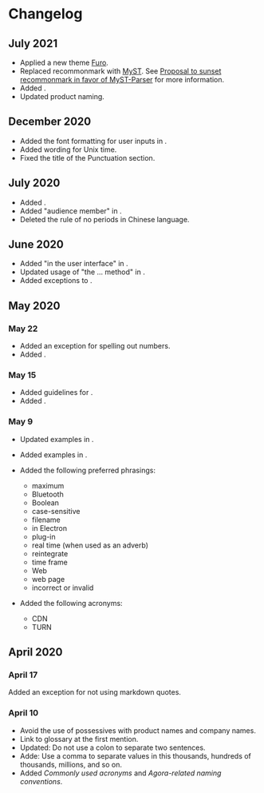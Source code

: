 # Changelog

## July 2021

- Applied a new theme [Furo](https://pradyunsg.me/furo/).
- Replaced recommonmark with [MyST](https://myst-parser.readthedocs.io/en/latest/index.html). See [Proposal to sunset recommonmark in favor of MyST-Parser](https://github.com/readthedocs/recommonmark/issues/221) for more information.
- Added [](word-list.md).
- Updated product naming.

## December 2020

- Added the font formatting for user inputs in [](code-in-text).
- Added wording for Unix time.
- Fixed the title of the Punctuation section.

## July 2020

- Added [](currency).
- Added "audience member" in [](ref/issues).
- Deleted the rule of no periods in Chinese language.

## June 2020

- Added "in the user interface" in [](ref/issues).
- Updated usage of "the ... method" in [](language/articles).
- Added exceptions to [](comma/numbers).

## May 2020

### May 22

- Added an exception for spelling out numbers.
- Added [](colon/ratios).

### May 15

- Added guidelines for [](inline-code-comments).
- Added [](the).

### May 9

- Updated examples in [](commas).

- Added examples in [](numbers).

- Added the following preferred phrasings:

  - maximum
  - Bluetooth
  - Boolean
  - case-sensitive
  - filename
  - in Electron
  - plug-in
  - real time (when used as an adverb)
  - reintegrate
  - time frame
  - Web
  - web page
  - incorrect or invalid

- Added the following acronyms:

  - CDN
  - TURN

## April 2020

### April 17

Added an exception for not using markdown quotes.

### April 10

- Avoid the use of possessives with product names and company names.
- Link to glossary at the first mention.
- Updated: Do not use a colon to separate two sentences.
- Adde: Use a comma to separate values in this thousands, hundreds of thousands, millions, and so on.
- Added *Commonly used acronyms* and *Agora-related naming conventions*.
